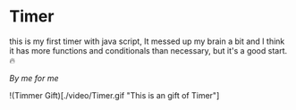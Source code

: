 # Timer

this is my first timer with java script, It messed up my brain a bit and I think it has more functions and conditionals than necessary, but it's a good start. :fire:

_By me for me_

!(Timmer Gift)[./video/Timer.gif "This is an gift of Timer"]